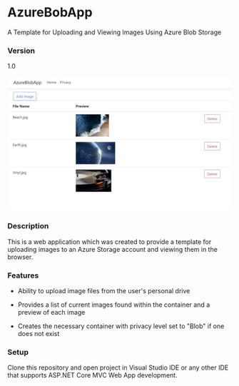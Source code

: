 # AzureBobApp
A Template for Uploading and Viewing Images Using Azure Blob Storage 

### Version
1.0

![AzureBlobAppImage](https://github.com/davidamachado/AzureBlobApp/blob/master/TestWebAzureApp/wwwroot/Images/AzureBlobApp.JPG?raw=true)

### Description
This is a web application which was created to provide a template for uploading images to an Azure Storage account and viewing them in the browser. 

### Features
* Ability to upload image files from the user's personal drive

* Provides a list of current images found within the container and a preview of each image

* Creates the necessary container with privacy level set to "Blob" if one does not exist

### Setup
Clone this repository and open project in Visual Studio IDE or any other IDE that supports ASP.NET Core MVC Web App development.
